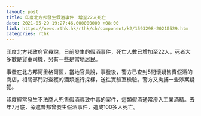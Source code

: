 ```yaml
---
layout: post
title: 印度北方邦發生假酒事件　增至22人死亡
date: 2021-05-29 19:27:46.000000000 +08:00
link: https://news.rthk.hk/rthk/ch/component/k2/1593298-20210529.htm
categories: rthk
---
```


印度北方邦政府官員說，日前發生的假酒事件，死亡人數已增加至22人，死者大多數是貨車司機，另有一些是當地居民。

事發在北方邦阿里格爾區，當地官員說，事發後，警方已查封5間懷疑售賣假酒的商店，相關部門對查獲的酒類進行採樣，送往實驗室檢驗。警方又拘捕一些涉案疑犯。

印度經常發生不法商人兜售假酒導致中毒的案件，這類假酒通常滲入工業酒精。去年7月底，旁遮普邦曾發生假酒事件，造成100多人死亡。
